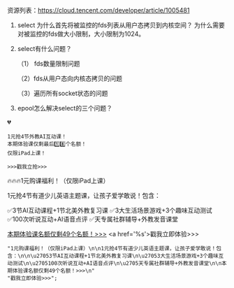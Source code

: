 资源列表：<https://cloud.tencent.com/developer/article/1005481>

1. select 为什么首先将被监控的fds列表从用户态拷贝到内核空间？ 为什么需要对被监控的fds做大小限制，大小限制为1024。

2. select有什么问题？

   （1） fds数量限制问题

   （2）fds从用户态向内核态拷贝的问题

   （3）遍历所有socket状态的问题

3. epool怎么解决select的三个问题？ 

💔

```
1元抢4节外教AI互动课！
本期体验课仅剩最后1️⃣8️⃣个名额！
仅限iPad上课！

>>>戳我立抢>>>
```



🔥🔥🔥1元购课福利！（仅限iPad上课）

1元抢4节有道少儿英语主题课，让孩子爱学敢说！包含：

✅3节AI互动课程+1节北美外教复习课
✅3大生活场景游戏+3个趣味互动测试
✅100次听说互动+AI语音点评
✅天专属社群辅导+外教发音课堂

<a href='%s'> 本期体验课名额仅剩49个名额！>>></a>
<a href=\'%s\'>戳我立即体验>>></a>

```
"1元购课福利！（仅限iPad上课）\n\n1元抢4节有道少儿英语主题课，让孩子爱学敢说！包含：\n\n\u27053节AI互动课程+1节北美外教复习课\n\u27053大生活场景游戏+3个趣味互动测试\n\u2705100次听说互动+AI语音点评\n\u2705天专属社群辅导+外教发音课堂\n\n本期体验课名额仅剩49个名额！>>>\n"
"戳我立即体验>>>";
```